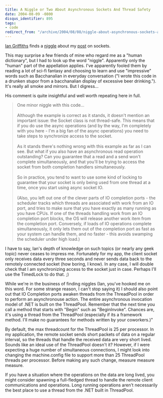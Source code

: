 ```yaml
---
title: A Niggle or Two About Asynchronous Sockets And Thread Safety
date: 2004-08-09 -0800
disqus_identifier: 895
tags:
- code
redirect_from: "/archive/2004/08/08/niggle-about-asynchronous-sockets-and-thread-safety.aspx/"
---
```


[Ian Griffiths](http://www.interact-sw.co.uk/iangblog/) finds a
[niggle](http://dictionary.reference.com/search?q=niggle) about my
[post](https://haacked.com/archive/2004/08/06/882.aspx) on sockets.

This may surprise a few friends of mine who regard me as a "human
dictionary", but I had to look up the word "niggle". Apparently only the
"human" part of the appellation applies. I've apparently fooled them by
reading a lot of sci-fi fantasy and choosing to learn and use
"impressive" words such as Bacchanalian in everyday conversation ("I
wrote this code in a drunken stupor from a bacchanalian display of
excessive beer drinking."). It's really all smoke and mirrors. But I
digress...

His comment is quite insightful and well worth repeating here in full.

> One minor niggle with this code... \
>  \
>  Although the example is correct as it stands, it doesn't mention an
> important issue: the Socket class is not thread-safe. This means that
> if you do use the async operations (and by the way, I'm completely
> with you here - I'm a big fan of the async operations) you need to
> take steps to synchronize access to the socket. \
>  \
>  As it stands there's nothing wrong with this example as far as I can
> see. But what if you also have an asynchronous read operation
> outstanding? Can you guarantee that a read and a send won't complete
> simultaneously, and that you'll be trying to access the socket from
> both completion handlers simultaneously. \
>  \
>  So in practice, you tend to want to use some kind of locking to
> guarantee that your socket is only being used from one thread at a
> time, once you start using async socket IO. \
>  \
>  (Also, you left out one of the clever parts of IO completion ports -
> the scheduler tracks which threads are associated with work from an IO
> port, and tries to make sure that you have exactly as many running as
> you have CPUs. If one of the threads handling work from an IO
> completion port blocks, the OS will release another work item from the
> completion port. Conversely, if loads of IO operations complete
> simultaneously, it only lets them out of the completion port as fast
> as your system can handle them, and no faster - this avoids swamping
> the scheduler under high load.)

I have to say, Ian's depth of knowledge on such topics (or nearly any
geek topic) never ceases to impress me. Fortunately for my app, the
client socket only receives data every three seconds and never sends
data back to the remotely connected socket (how boring, I know). In any
case, I will double check that I am synchronizing access to the socket
just in case. Perhaps I'll use the TimedLock to do that. ;)

While we're in the business of finding niggles (Ian, you've hooked me on
this word. For some strange reason, I can't stop saying it) I should
also point out that IO Completion ports awaken threads from the
ThreadPool in order to perform an asynchronouse action. The entire
asynchronous invocation model of .NET is built on the ThreadPool.
Remember that the next time you call a method that starts with "Begin"
such as "BeginInvoke". Chances are, it's using a thread from the
ThreadPool (especially if its a framework method. I'll make no
guarantees for methods written by your coworkers.)"

By default, the max threadcount for the ThreadPool is 25 per processor.
In my application, the remote socket sends short packets of data on a
regular interval, so the threads that handle the received data are very
short lived. Sounds like an ideal use of the ThreadPool doesn't it?
However, if I were expecting a huge number of simultaneous connections,
I might look into changing the machine.config file to support more than
25 ThreadPool threads per processor. Before making any such change,
measure measure measure.

If you have a situation where the operations on the data are long lived,
you might consider spawning a full-fledged thread to handle the remote
client communications and operations. Long running operations aren't
necessarily the best place to use a thread from the .NET built in
ThreadPool.

